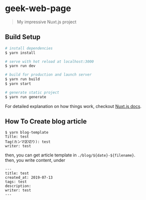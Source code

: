 # geek-web-page

> My impressive Nuxt.js project

## Build Setup

``` bash
# install dependencies
$ yarn install

# serve with hot reload at localhost:3000
$ yarn run dev

# build for production and launch server
$ yarn run build
$ yarn start

# generate static project
$ yarn run generate
```

For detailed explanation on how things work, checkout [Nuxt.js docs](https://nuxtjs.org).

## How To Create blog article

```
$ yarn blog-template
Title: test
Tag(カンマ区切り): test
writer: test
```

then, you can get article template in `./blog/${date}-${filename}`.  
then, you write content, under

```
---
title: test
created_at: 2019-07-13
tags: test
description:
writer: test
---

```
